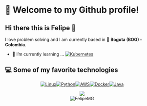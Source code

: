 # 👋 Welcome to my Github profile!
## Hi there this is Felipe 👋

<div>

I love problem solving and I am currently based in 📍 **Bogota (BOG) - Colombia**.

</div>

<div>
  
- 🌱 I’m currently learning ... [![Kubernetes](https://img.shields.io/badge/Kubernetes-blue?style=for-the-badge)](https://kubernetes.io/)

</div>

## 💻 Some of my favorite technologies


<div align="center">
  
[![Linux](https://img.shields.io/badge/Linux-FCC624?style=for-the-badge&logo=linux&logoColor=black)](https://www.kernel.org/)[![Python](https://img.shields.io/badge/python-3670A0?style=for-the-badge&logo=python&logoColor=ffdd54)](https://www.python.org/)[![AWS](https://img.shields.io/badge/AWS-%23FF9900.svg?style=for-the-badge&logo=amazon-aws&logoColor=white)](https://aws.amazon.com/)[![Docker](https://img.shields.io/badge/docker-%230db7ed.svg?style=for-the-badge&logo=docker&logoColor=white)](https://www.docker.com/)[![Java](https://img.shields.io/badge/java-blue?style=for-the-badge)](https://www.java.com)


</div>

<div align="center">

  <img src="https://github-readme-stats.vercel.app/api/top-langs/?username=FelipeMG&layout=compact"><br>
  <img src="https://komarev.com/ghpvc/?username=FelipeMG&label=Profile%20views&color=blue&style=plastic" alt="FelipeMG"> </a>

</div>

<!--
**FelipeMG/FelipeMG** is a ✨ _special_ ✨ repository because its `README.md` (this file) appears on your GitHub profile.

Here are some ideas to get you started:

- 🔭 I’m currently working on ...
- 🌱 I’m currently learning ...
- 👯 I’m looking to collaborate on ...
- 🤔 I’m looking for help with ...
- 💬 Ask me about ...
- 📫 How to reach me: ...
- ⚡ Fun fact: ...
-->

